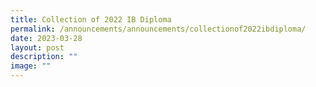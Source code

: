 ```yaml
---
title: Collection of 2022 IB Diploma
permalink: /announcements/announcements/collectionof2022ibdiploma/
date: 2023-03-28
layout: post
description: ""
image: ""
---
```

